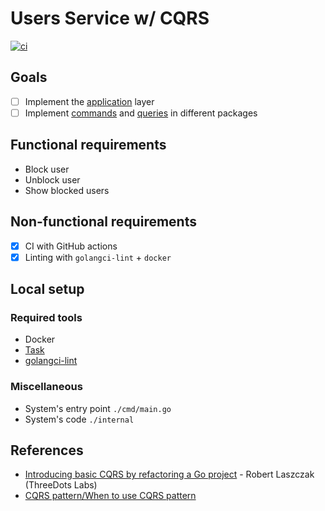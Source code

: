 # Users Service w/ CQRS

[![ci](https://github.com/flowck/users-service-cqrs-go/actions/workflows/ci.yml/badge.svg)](https://github.com/flowck/users-service-cqrs-go/actions/workflows/ci.yml)

## Goals

- [ ] Implement the [application](./internal/app/app.go) layer
- [ ] Implement [commands](./internal/app/command) and [queries](./internal/app/query) in different packages

## Functional requirements

- Block user
- Unblock user
- Show blocked users

## Non-functional requirements

- [x] CI with GitHub actions
- [x] Linting with `golangci-lint` + `docker`

## Local setup

### Required tools

- Docker
- [Task](https://taskfile.dev/)
- [golangci-lint](https://golangci-lint.run/)

### Miscellaneous

- System's entry point `./cmd/main.go`
- System's code `./internal`

## References

- [Introducing basic CQRS by refactoring a Go project](https://threedots.tech/post/basic-cqrs-in-go/) - Robert Laszczak (ThreeDots Labs)
- [CQRS pattern/When to use CQRS pattern](https://learn.microsoft.com/en-us/azure/architecture/patterns/cqrs#when-to-use-cqrs-pattern)